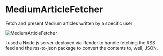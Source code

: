 # MediumArticleFetcher
Fetch and present Medium articles written by a specific user


![MediumArticleFetcher](https://media.giphy.com/media/6BfKqxSaWmG2FYJoFO/giphy.gif)



I used a Node.js server deployed via Render to handle fetching the RSS feed and the rss-to-json package to convert the contents to, well, JSON.
